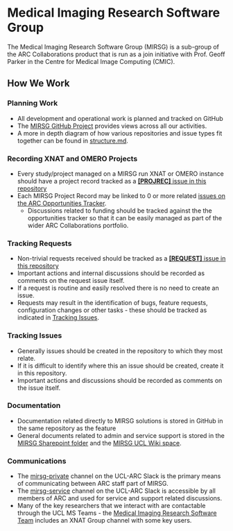 # Medical Imaging Research Software Group

The Medical Imaging Research Software Group (MIRSG) is a sub-group of the ARC Collaborations product that is run as a join initiative with Prof. Geoff Parker in the Centre for Medical Image Computing (CMIC).

## How We Work

### Planning Work

- All development and operational work is planned and tracked on GitHub
- The [MIRSG GitHub Project](https://github.com/orgs/UCL-MIRSG/projects/3) provides views across all our activities.
- A more in depth diagram of how various repositories and issue types fit together can be found in [structure.md](structure.md).

### Recording XNAT and OMERO Projects

- Every study/project managed on a MIRSG run XNAT or OMERO instance should have a project record tracked as a [**[PROJREC]** issue in this repository](https://github.com/UCL-MIRSG/MIRSG/issues/new?assignees=&labels=project-record&template=mirsg-project.md&title=%5BPROJREC%5D%3A+%3Ctitle%3E)
- Each MIRSG Project Record may be linked to 0 or more related [issues on the ARC Opportunities Tracker](https://github.com/UCL-ARC/research-software-opportunities/issues).
  - Discussions related to funding should be tracked against the the opportunities tracker so that it can be easily managed as part of the wider ARC Collaborations portfolio.

### Tracking Requests

- Non-trivial requests received should be tracked as a [**[REQUEST]** issue in this repository](https://github.com/UCL-MIRSG/MIRSG/issues/new?assignees=&labels=request&template=request.yml&title=%5BREQUEST%5D%3A+)
- Important actions and internal discussions should be recorded as comments on the request issue itself.
- If a request is routine and easily resolved there is no need to create an issue.
- Requests may result in the identification of bugs, feature requests, configuration changes or other tasks - these should be tracked as indicated in [Tracking Issues](#tracking-issues).

### Tracking Issues

- Generally issues should be created in the repository to which they most relate.
- If it is difficult to identify where this an issue should be created, create it in this repository.
- Important actions and discussions should be recorded as comments on the issue itself.

### Documentation

- Documentation related directly to MIRSG solutions is stored in GitHub in the same repository as the feature
- General documents related to admin and service support is stored in the [MIRSG Sharepoint folder](https://liveuclac.sharepoint.com/sites/UCLMIRSG-mirsg/Shared%20Documents/Forms/AllItems.aspx) and the [MIRSG UCL Wiki space](https://wiki.ucl.ac.uk/display/MIRSG/).

### Communications

- The [mirsg-private](https://ucl-arc.slack.com/archives/C02LDRMR78F) channel on the UCL-ARC Slack is the primary means of communicating between ARC staff part of MIRSG.
- The [mirsg-service](https://ucl-arc.slack.com/archives/C04ABE6944R) channel on the UCL-ARC Slack is accessible by all members of ARC and used for service and support related discussions.
- Many of the key researchers that we interact with are contactable through the UCL MS Teams - the [Medical Imaging Research Software Team](https://teams.microsoft.com/l/team/19%3a2fa04440a00f41518ea108162f5e1aa6%40thread.tacv2/conversations) includes an XNAT Group channel with some key users.
